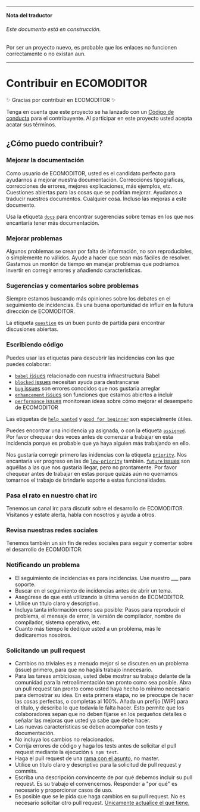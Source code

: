 ___
**Nota del traductor**

###### Este documento está en construcción.

Por ser un proyecto nuevo, es probable que los enlaces no funcionen correctamente o no existan aun.

___
# Contribuir en ECOMODITOR

✨ Gracias por contribuir en ECOMODITOR ✨

Tenga en cuenta que este proyecto se ha lanzado con un [Código de conducta](code-of-conduct.md) para el contribuyente. Al participar en este proyecto usted acepta acatar sus términos.

## ¿Cómo puedo contribuir?

### Mejorar la documentación

Como usuario de ECOMODITOR, usted es el candidato perfecto para ayudarnos a mejorar nuestra documentación. Correcciones tipográficas, correcciones de errores, mejores explicaciones, más ejemplos, etc. Cuestiones abiertas para las cosas que se podrían mejorar. Ayudanos a traducir nuestros documentos. Cualquier cosa. Incluso las mejoras a este documento.

Usa la etiqueta [`docs`](https://github.com/remizero/ecomoditor/labels/docs) para encontrar sugerencias sobre temas en los que nos encantaría tener más documentación.

### Mejorar problemas

Algunos problemas se crean por falta de información, no son reproducibles, o simplemente no válidos. Ayude a hacer que sean más fáciles de resolver. Gastamos un montón de tiempo en manejar problemas que podríamos invertir en corregir errores y añadiendo características.

### Sugerencias y comentarios sobre problemas

Siempre estamos buscando más opiniones sobre los debates en el seguimiento de incidencias. Es una buena oportunidad de influir en la futura dirección de ECOMODITOR.

La etiqueta [`question`](https://github.com/remizero/ecomoditor/labels/question) es un buen punto de partida para encontrar discusiones abiertas.

### Escribiendo código

Puedes usar las etiquetas para descubrir las incidencias con las que puedes colaborar:

* [`babel` issues](https://github.com/remizero/ecomoditor/labels/babel) relacionado con nuestra infraestructura Babel
* [`blocked` issues](https://github.com/remizero/ecomoditor/labels/blocked) necesitan ayuda para destrancarse
* [`bug` issues](https://github.com/remizero/ecomoditor/labels/bug) son errores conocidos que nos gustaría arreglar
* [`enhancement` issues](https://github.com/remizero/ecomoditor/labels/enhancement) son funciones que estamos abiertos a incluir
* [`performance` issues](https://github.com/remizero/ecomoditor/labels/performance) monitorean ideas sobre cómo mejorar el desempeño de ECOMODITOR

Las etiquetas de [`help wanted`](https://github.com/remizero/ecomoditor/labels/help%20wanted) y [`good for beginner`](https://github.com/remizero/ecomoditor/labels/good%20for%20beginner) son especialmente útiles.

Puedes encontrar una incidencia ya asignada, o con la etiqueta [`assigned`](https://github.com/remizero/ecomoditor/labels/assigned). Por favor chequear dos veces antes de comenzar a trabajar en esta incidencia porque es probable que ya haya alguien más trabajando en ello.

Nos gustaría corregir primero las inidencias con la etiqueta [`priority`](https://github.com/remizero/ecomoditor/labels/priority). Nos encantaría ver progreso en las de [`low-priority`](https://github.com/remizero/ecomoditor/labels/low%20priority) también. [`future` issues](https://github.com/remizero/ecomoditor/labels/future) son aquéllas a las que nos gustaría llegar, pero no prontamente. Por favor chequear antes de trabajar en estas porque quizás aún no querramos tomarnos el trabajo de brindarle soporte a estas funcionalidades.

### Pasa el rato en nuestro chat irc

Tenemos un canal irc para discutir sobre el desarrollo de ECOMODITOR. Visitanos y estate alerta, habla con nosotros y ayuda a otros.

### Revisa nuestras redes sociales

Tenemos también un sin fin de redes sociales para seguir y comentar sobre el desarrollo de ECOMODITOR.

### Notificando un problema

- El seguimiento de incidencias es para incidencias. Use nuestro ___ para soporte.
- Buscar en el seguimiento de incidencias antes de abrir un tema.
- Asegúrese de que está utilizando la última versión de ECOMODITOR.
- Utilice un título claro y descriptivo.
- Incluya tanta información como sea posible: Pasos para reproducir el problema, el mensaje de error, la versión de compilador, nombre de compilador, sistema operativo, etc.
- Cuanto más tiempo le dedique usted a un problema, más le dedicaremos nosotros.

### Solicitando un pull request

- Cambios no triviales es a menudo mejor si se discuten en un problema (issue) primero, para que no hagáis trabajo innecesario.
- Para las tareas ambiciosas, usted debe mostrar su trabajo delante de la comunidad para la retroalimentación tan pronto como sea posible. Abra un pull request tan pronto como usted haya hecho lo mínimo necesario para demostrar su idea. En esta primera etapa, no se preocupe de hacer las cosas perfectas, o completas al 100%. Añada un prefijo [WIP] para el título, y describa lo que todavía le falta hacer. Esto permite que los colaboradores sepan que no deben fijarse en los pequeños detalles o señalar las mejoras que usted ya sabe que debe hacer.
- Las nuevas características se deben acompañar con tests y documentación.
- No incluya los cambios no relacionados.
- Corrija errores de código y haga los tests antes de solicitar el pull request mediante la ejecución `$ npm test`.
- Haga el pull request de una [rama con el asunto](https://github.com/dchelimsky/rspec/wiki/Topic-Branches), no master.
- Utilice un título claro y descriptivo para la solicitud de pull request y commits.
- Escriba una descripción convincente de por qué debemos incluir su pull request. Es su trabajo el convencernos. Responder a "por qué" es necesario y proporcionar casos de uso.
- Es posible que se le pida que haga cambios en su pull request. No es necesario solicitar otro pull request. [Únicamente actualice el que tiene.](https://github.com/RichardLitt/docs/blob/master/amending-a-commit-guide.md)


